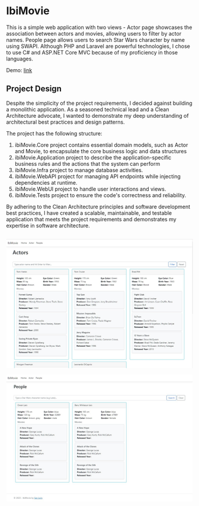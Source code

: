 # IbiMovie

This is a simple web application with two views - Actor page showcases the association between actors and movies, allowing users to filter by actor names. People page allows users to search Star Wars character by name using SWAPI. Although PHP and Laravel are powerful technologies, I chose to use C# and ASP.NET Core MVC because of my proficiency in those languages.

Demo: [link](http://ibimoive.trimation.group)

## Project Design

Despite the simplicity of the project requirements, I decided against building a monolithic application. As a seasoned technical lead and a Clean Architecture advocate, I wanted to demonstrate my deep understanding of architectural best practices and design patterns.

The project has the following structure:

1. ibiMovie.Core project contains essential domain models, such as Actor and Movie, to encapsulate the core business logic and data structures
2. ibiMovie.Application project to describe the application-specific business rules and the actions that the system can perform
3. ibiMovie.Infra project to manage database activities.
4. ibiMovie.WebAPI project for managing API endpoints while injecting dependencies at runtime.
5. ibiMovie.WebUI project to handle user interactions and views.
6. ibiMovie.Tests project to ensure the code's correctness and reliability.

By adhering to the Clean Architecture principles and software development best practices, I have created a scalable, maintainable, and testable application that meets the project requirements and demonstrates my expertise in software architecture.

``` As a technical lead who is continuously striving to expand my skillset, I am training myself to become a polyglot technologist. I have a keen interest in exploring new programming languages and frameworks, including PHP and Laravel, to broaden my knowledge and adapt to diverse technology ecosystems.
```
![demo-screenshot1](./demo_screenshot_1.jpg)

![demo-screenshot2](./demo_screenshot_2.jpg)

